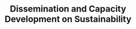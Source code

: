 ---
title: "Dissemination and Capacity Development on Sustainability"
expertise: 
    enable : true
    main_title: "Dissemination and capacity development on "
    color_title: "sustainability"
    case_studies1: Some of
    case_studies2: our projects
    main_bg_image_webp: images/expertise/diffusion-development/Difusion-y-desarrollo-banner.jpg
    main_bg_image: images/expertise/diffusion-development/Difusion-y-desarrollo-banner.jpg
    image_webp: images/expertise/diffusion-development/Difusion-y-desarrollo-icono-1.png
    image: images/expertise/diffusion-development/Difusion-y-desarrollo-icono-1.png
    extra_title : We create capacities
    extra_content : and build bridges to promote knowledge and technology.
    bg_image : "images/backgrounds/Background-blanco-2.jpg"
    bg_image_webp : "images/backgrounds/Background-blanco-2.jpg"
    description : "This is meta description"
    subtitle: "Creative and effective workshops to build capacities on sustainable development"
    text: "We help our clients build capacities and create experiences of knowledge exchange through the implementation of integral workshops focused on urban sustainability and climate change while creating visually attractive materials."
    key_message: "We have conducted more than 20 capacity building, trainings and participatory processes in 7 countries."
    icon: ""
    casestudy_item:
      # casestudy item loop
      - name: "Technical Guidance in the Development of Climate Action Plans"
        case_locations: Bahia de Banderas (Nayarit), Culiacan (Sinaloa), Juarez (Chihuahua), Ciudad Madero (Tamaulipas) and Zapopan (Jalisco), Mexico.
        case_years: 2019 - 2020
        case_clients: "The European Commission and the cities of Bahía de Banderas (Nayarit), Culiacán (Sinaloa), Juárez (Chihuahua), Ciudad Madero (Tamaulipas) y Zapopan (Jalisco)"
        case_id: ph1
        case_content: "Five Mexican cities were trained in the preparation of their local Climate Action Plans. The process included the compilation of a greenhouse gas emissions inventory, climate risks and vulnerabilities analysis, the development of climate mitigation and resilience measures and strategies, their prioritization and communication and community interaction strategies. The project was carried out in collaboration with the Global Covenant of Mayors for Climate and Energy (GCoM), and the International Urban Cooperation Program (IUC)."
        tab_image: images/expertise/diffusion-development/difusion-caso1.png
        tab_image_webp: images/expertise/diffusion-development/difusion-caso1.png
        case_image: images/expertise/diffusion-development/P1_accion-climatica.jpg
        case_image_webp: images/expertise/diffusion-development/P1_accion-climatica.jpg
      # casestudy item loop
      - name: "Social Communication and Participation Strategy for Asunción, Paraguay"
        case_locations: Asuncion, Paraguay
        case_years: 2019 - 2021
        case_clients: Inter-American Development Bank (IADB) and the National Government of Paraguay
        case_id: ph2
        case_content: "The social communication and participation strategy is designed and implemented in Tacumbú, Asunción, Paraguay. This strategy is composed of three mechanisms 1) Social communication and information, 2) Public consultation and participation, and 3) Grievance redressal. These mechanisms are supported by a digital platform named CollabMap. The strategy seeks to strengthen communication and information management, social inclusion, attention to complaints, and to promote the active participation of the population around a Housing Program and related projects for neighborhood consolidation. \n\n
        Derived from a contract extension, additional urban planning tools are being implemented to gather field and institutional information, which will advance informed decision making for vulnerable groups during the COVID-19 crisis and recovery stage."
        tab_image: images/expertise/diffusion-development/difusion-caso2.png
        tab_image_webp: images/expertise/diffusion-development/difusion-caso2.png
        case_image: images/expertise/diffusion-development/P2_paraguay.jpg
        case_image_webp: images/expertise/diffusion-development/P2_paraguay.jpg
      # casestudy item loop
      - name: "Communication Strategy and Capacity Building for Municipal Spatial Data Infrastructure"
        case_locations: Indonesia
        case_years: 2019-2020
        case_clients: City Planning Labs - World Bank Group
        case_id: ph3
        case_content: "Development of an internal communication, dissemination and knowledge exchange strategy for City Planning Labs (CPL), which is a World Bank Group technical assistance initiative. CAPSUS assistance consisted in organizing workshops and working groups to improve local capacities in data management."
        tab_image: images/expertise/diffusion-development/difusion-caso3.png
        tab_image_webp: images/expertise/diffusion-development/difusion-caso3.png
        case_image: images/expertise/diffusion-development/P3_CPL.jpg
        case_image_webp: images/expertise/diffusion-development/P3_CPL.jpg
---
